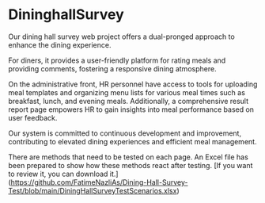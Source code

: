 # DininghallSurvey

Our dining hall survey web project offers a dual-pronged approach to enhance the dining experience.

For diners, it provides a user-friendly platform for rating meals and providing comments, fostering a responsive dining atmosphere.

On the administrative front, HR personnel have access to tools for uploading meal templates and organizing menu lists for various meal times such as breakfast, lunch, and evening meals. Additionally, a comprehensive result report page empowers HR to gain insights into meal performance based on user feedback.

Our system is committed to continuous development and improvement, contributing to elevated dining experiences and efficient meal management.


There are methods that need to be tested on each page. An Excel file has been prepared to show how these methods react after testing.
[If you want to review it, you can download it.]
(https://github.com/FatimeNazliAs/Dining-Hall-Survey-Test/blob/main/DiningHallSurveyTestScenarios.xlsx)
 

